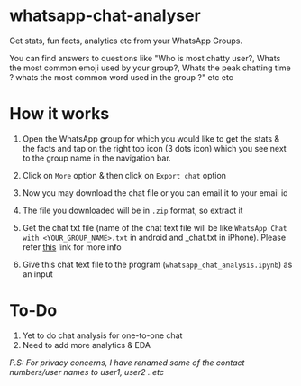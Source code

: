 # whatsapp-chat-analyser
Get stats, fun facts, analytics etc from your WhatsApp Groups. 

You can find answers to questions like "Who is most chatty user?, Whats the most common emoji used by your group?, Whats the peak chatting time ? whats the most common word used in the group ?" etc etc

# How it works

1. Open the WhatsApp group for which you would like to get the stats & the facts and tap on the right top icon (3 dots icon) which you see next to the group name in the navigation bar.

2. Click on `More` option & then click on `Export chat` option

3. Now you may download the chat file or you can email it to your email id

4. The file you downloaded will be in `.zip` format, so extract it

5. Get the chat txt file (name of the chat text file will be like `WhatsApp Chat with <YOUR_GROUP_NAME>.txt` in android and \_chat.txt in iPhone). Please refer [this](https://faq.whatsapp.com/en/android/23756533/) link for more info

6. Give this chat text file to the program (`whatsapp_chat_analysis.ipynb`) as an input

# To-Do

1. Yet to do chat analysis for one-to-one chat
2. Need to add more analytics & EDA

*P.S: For privacy concerns, I have renamed some of the contact numbers/user names to user1, user2 ..etc*
